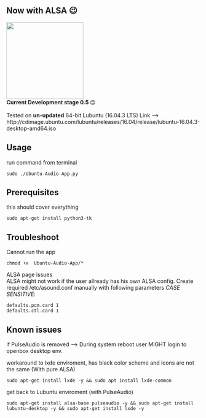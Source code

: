 ## Now with ALSA 😉
<img src="https://drive.google.com/uc?id=1SUkGyXMAlLDD6wMpfgIOYbf75QFv_0mi" width="auto" height="200"/>
<br>
 <strong>Current Development stage 0.5 </strong> 😔
<br>
<br>
Tested on <strong>un-updated</strong> 64-bit Lubuntu (16.04.3 LTS) Link -->
<br>
http://cdimage.ubuntu.com/lubuntu/releases/16.04/release/lubuntu-16.04.3-desktop-amd64.iso
<br>

## Usage

run command from terminal
```
sudo ./Ubuntu-Audio-App.py
```

## Prerequisites

this should cover everything
```
sudo apt-get install python3-tk
```

## Troubleshoot

Cannot run the app
```
chmod +x  Ubuntu-Audio-App/*
```

ALSA page issues
<br>
ALSA might not work if the user allready has his own ALSA config. Create required /etc/asound.conf manually with following parameters *CASE SENSITIVE*:
```
defaults.pcm.card 1
defaults.ctl.card 1
```

## Known issues

if PulseAudio is removed --> During system reboot user MIGHT login to openbox desktop env.

workaround to lxde enviroment, has black color scheme and icons are not the same (With pure ALSA)
```
sudo apt-get install lxde -y && sudo apt install lxde-common
```

get back to Lubuntu enviroment (with PulseAudio)
```
sudo apt-get install alsa-base pulseaudio -y && sudo apt-get install lubuntu-desktop -y && sudo apt-get install lxde -y
```
